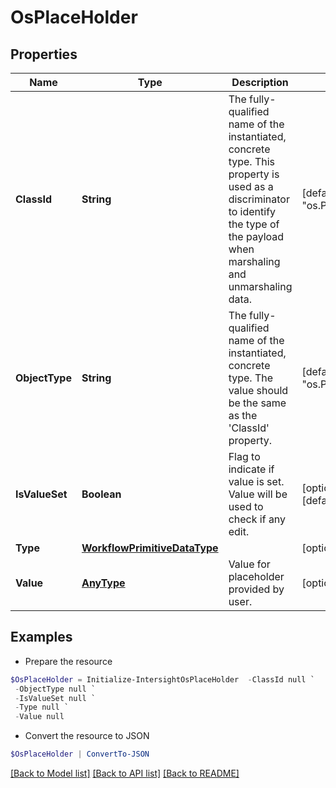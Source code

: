 # OsPlaceHolder
## Properties

Name | Type | Description | Notes
------------ | ------------- | ------------- | -------------
**ClassId** | **String** | The fully-qualified name of the instantiated, concrete type. This property is used as a discriminator to identify the type of the payload when marshaling and unmarshaling data. | [default to "os.PlaceHolder"]
**ObjectType** | **String** | The fully-qualified name of the instantiated, concrete type. The value should be the same as the &#39;ClassId&#39; property. | [default to "os.PlaceHolder"]
**IsValueSet** | **Boolean** | Flag to indicate if value is set. Value will be used to check if any edit. | [optional] [default to $true]
**Type** | [**WorkflowPrimitiveDataType**](WorkflowPrimitiveDataType.md) |  | [optional] 
**Value** | [**AnyType**](.md) | Value for placeholder provided by user. | [optional] 

## Examples

- Prepare the resource
```powershell
$OsPlaceHolder = Initialize-IntersightOsPlaceHolder  -ClassId null `
 -ObjectType null `
 -IsValueSet null `
 -Type null `
 -Value null
```

- Convert the resource to JSON
```powershell
$OsPlaceHolder | ConvertTo-JSON
```

[[Back to Model list]](../README.md#documentation-for-models) [[Back to API list]](../README.md#documentation-for-api-endpoints) [[Back to README]](../README.md)

